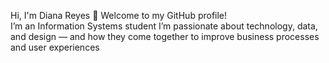  Hi, I'm Diana Reyes 👋
Welcome to my GitHub profile!  
I’m an Information Systems student
I’m passionate about technology, data, and design — and how they come together to improve business processes and user experiences
